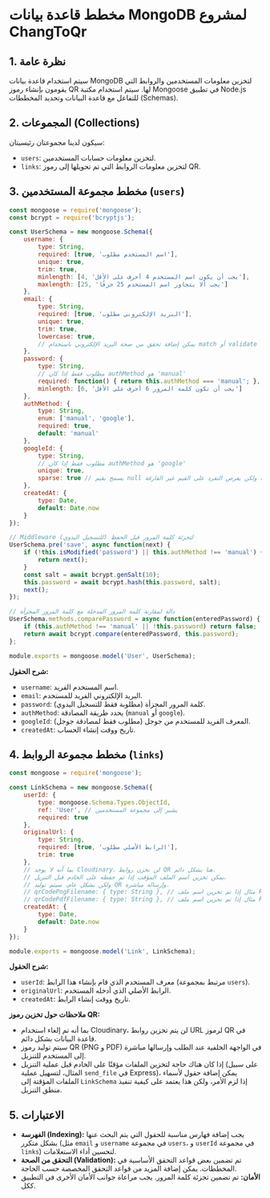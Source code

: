 # مخطط قاعدة بيانات MongoDB لمشروع ChangToQr

## 1. نظرة عامة

سيتم استخدام قاعدة بيانات MongoDB لتخزين معلومات المستخدمين والروابط التي يقومون بإنشاء رموز QR لها. سيتم استخدام مكتبة Mongoose في تطبيق Node.js للتفاعل مع قاعدة البيانات وتحديد المخططات (Schemas).

## 2. المجموعات (Collections)

سيكون لدينا مجموعتان رئيسيتان:

*   `users`: لتخزين معلومات حسابات المستخدمين.
*   `links`: لتخزين معلومات الروابط التي تم تحويلها إلى رموز QR.

## 3. مخطط مجموعة المستخدمين (`users`)

```javascript
const mongoose = require('mongoose');
const bcrypt = require('bcryptjs');

const UserSchema = new mongoose.Schema({
    username: {
        type: String,
        required: [true, 'اسم المستخدم مطلوب'],
        unique: true,
        trim: true,
        minlength: [4, 'يجب أن يكون اسم المستخدم 4 أحرف على الأقل'],
        maxlength: [25, 'يجب ألا يتجاوز اسم المستخدم 25 حرفًا']
    },
    email: {
        type: String,
        required: [true, 'البريد الإلكتروني مطلوب'],
        unique: true,
        trim: true,
        lowercase: true,
        // يمكن إضافة تحقق من صحة البريد الإلكتروني باستخدام match أو validate
    },
    password: {
        type: String,
        // مطلوب فقط إذا كان authMethod هو 'manual'
        required: function() { return this.authMethod === 'manual'; },
        minlength: [6, 'يجب أن تكون كلمة المرور 6 أحرف على الأقل']
    },
    authMethod: {
        type: String,
        enum: ['manual', 'google'],
        required: true,
        default: 'manual'
    },
    googleId: {
        type: String,
        // مطلوب فقط إذا كان authMethod هو 'google'
        unique: true,
        sparse: true // يسمح بقيم null متعددة ولكن يفرض التفرد على القيم غير الفارغة
    },
    createdAt: {
        type: Date,
        default: Date.now
    }
});

// Middleware لتجزئة كلمة المرور قبل الحفظ (للتسجيل اليدوي)
UserSchema.pre('save', async function(next) {
    if (!this.isModified('password') || this.authMethod !== 'manual') {
        return next();
    }
    const salt = await bcrypt.genSalt(10);
    this.password = await bcrypt.hash(this.password, salt);
    next();
});

// دالة لمقارنة كلمة المرور المدخلة مع كلمة المرور المجزأة
UserSchema.methods.comparePassword = async function(enteredPassword) {
    if (this.authMethod !== 'manual' || !this.password) return false;
    return await bcrypt.compare(enteredPassword, this.password);
};

module.exports = mongoose.model('User', UserSchema);
```

**شرح الحقول:**

*   `username`: اسم المستخدم الفريد.
*   `email`: البريد الإلكتروني الفريد للمستخدم.
*   `password`: كلمة المرور المجزأة (مطلوبة فقط للتسجيل اليدوي).
*   `authMethod`: يحدد طريقة المصادقة (`manual` أو `google`).
*   `googleId`: المعرف الفريد للمستخدم من جوجل (مطلوب فقط لمصادقة جوجل).
*   `createdAt`: تاريخ ووقت إنشاء الحساب.

## 4. مخطط مجموعة الروابط (`links`)

```javascript
const mongoose = require('mongoose');

const LinkSchema = new mongoose.Schema({
    userId: {
        type: mongoose.Schema.Types.ObjectId,
        ref: 'User', // يشير إلى مجموعة المستخدمين
        required: true
    },
    originalUrl: {
        type: String,
        required: [true, 'الرابط الأصلي مطلوب'],
        trim: true
    },
    // بما أنه لا يوجد Cloudinary، لن نخزن روابط QR هنا بشكل دائم.
    // يمكن تخزين اسم الملف المؤقت إذا تم حفظه على الخادم قبل التنزيل،
    // ولكن بشكل عام، سيتم توليد QR وإرساله مباشرة.
    // qrCodePngFilename: { type: String }, // مثال إذا تم تخزين اسم ملف PNG مؤقتًا
    // qrCodePdfFilename: { type: String }, // مثال إذا تم تخزين اسم ملف PDF مؤقتًا
    createdAt: {
        type: Date,
        default: Date.now
    }
});

module.exports = mongoose.model('Link', LinkSchema);
```

**شرح الحقول:**

*   `userId`: معرف المستخدم الذي قام بإنشاء هذا الرابط (مرتبط بمجموعة `users`).
*   `originalUrl`: الرابط الأصلي الذي أدخله المستخدم.
*   `createdAt`: تاريخ ووقت إنشاء الرابط.

**ملاحظات حول تخزين رموز QR:**

*   بما أنه تم إلغاء استخدام Cloudinary، لن يتم تخزين روابط URL لرموز QR في قاعدة البيانات بشكل دائم.
*   سيتم توليد رموز QR (PNG و PDF) في الواجهة الخلفية عند الطلب وإرسالها مباشرة إلى المستخدم للتنزيل.
*   إذا كان هناك حاجة لتخزين الملفات مؤقتًا على الخادم قبل عملية التنزيل (على سبيل المثال، لتسهيل عملية `send_file` في Express)، يمكن إضافة حقول لأسماء الملفات المؤقتة إلى `LinkSchema` إذا لزم الأمر، ولكن هذا يعتمد على كيفية تنفيذ منطق التنزيل.

## 5. الاعتبارات

*   **الفهرسة (Indexing):** يجب إضافة فهارس مناسبة للحقول التي يتم البحث عنها بشكل متكرر (مثل `email` و `username` في مجموعة `users`، و `userId` في مجموعة `links`) لتحسين أداء الاستعلامات.
*   **التحقق من الصحة (Validation):** تم تضمين بعض قواعد التحقق الأساسية في المخططات. يمكن إضافة المزيد من قواعد التحقق المخصصة حسب الحاجة.
*   **الأمان:** تم تضمين تجزئة كلمة المرور. يجب مراعاة جوانب الأمان الأخرى في التطبيق ككل.

